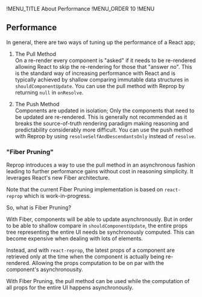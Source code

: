 !MENU_TITLE About Performance
!MENU_ORDER 10
!MENU

## Performance

In general, there are two ways of tuning up the performance of a React app;

1. The Pull Method
   <br/>
   On a re-render every component is "asked" if it needs to be re-rendered allowing React to skip the re-rendering for those that "answer no".
   This is the standard way of increasing performance with React and is typically achieved by shallow comparing immutable data structures in `shouldComponentUpdate`.
   You can use the pull method with Reprop by returning `null` in `onResolve`.

2. The Push Method
   <br/>
   Components are updated in isolation;
   Only the components that need to be updated are re-rendered.
   This is generally not recommended as it breaks the source-of-truth rendering paradigm making reasoning and predictability considerably more difficult.
   You can use the push method with Reprop by using `resolveSelfAndDescendantsOnly` instead of `resolve`.


### "Fiber Pruning"

Reprop introduces a way to use the pull method in an asynchronous fashion leading to further performance gains without cost in reasoning simplicity.
It leverages React's new Fiber architecture.

Note that the current Fiber Pruning implementation is based on `react-reprop` which is work-in-progress.

So, what is Fiber Pruning?

With Fiber, components will be able to update asynchronously.
But in order to be able to shallow compare in `shouldComponentUpdate`,
the entire props tree representing the entire UI needs be synchronously computed.
This can become expensive when dealing with lots of elements.

Instead, and with `react-reprop`, the latest props of a component are retrieved only at the time when the component is actually being re-rendered.
Allowing the props computation to be on par with the component's asynchronousity.

With Fiber Pruning, the pull method can be used while the computation of all props for the entire UI happens asynchronously.
